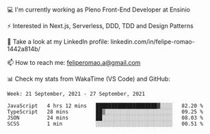 💻 I'm currently working as Pleno Front-End Developer at Ensinio

⚡ Interested in Next.js, Serverless, DDD, TDD and Design Patterns

👥 Take a look at my LinkedIn profile: linkedin.com/in/felipe-romao-1442a814b/

📫 How to reach me: feliperomao.a@gmail.com

📊 Check my stats from WakaTime (VS Code) and GitHub:

<!--START_SECTION:waka-->
```text
Week: 21 September, 2021 - 27 September, 2021

JavaScript   4 hrs 12 mins   ████████████████████▓░░░░   82.20 % 
TypeScript   28 mins         ██▒░░░░░░░░░░░░░░░░░░░░░░   09.25 % 
JSON         24 mins         ██░░░░░░░░░░░░░░░░░░░░░░░   08.03 % 
SCSS         1 min           ░░░░░░░░░░░░░░░░░░░░░░░░░   00.51 % 
```
<!--END_SECTION:waka-->
